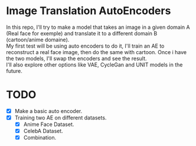 # Image Translation AutoEncoders
In this repo, I'll try to make a model that takes an image in a given domain A (Real face for exemple) and translate it to a different domain B (cartoon/anime domaine).  
My first test will be using auto encoders to do it, I'll train an AE to reconstruct a real face image, then do the same with cartoon. Once i have the two models, I'll swap the encoders and see the result.  
I'll also explore other options like VAE, CycleGan and UNIT models in the future.    




# TODO
- [X] Make a basic auto encoder.
- [X] Training two AE on different datasets.
    - [X] Anime Face Dataset.
    - [X] CelebA Dataset. 
    - [X] Combination.
